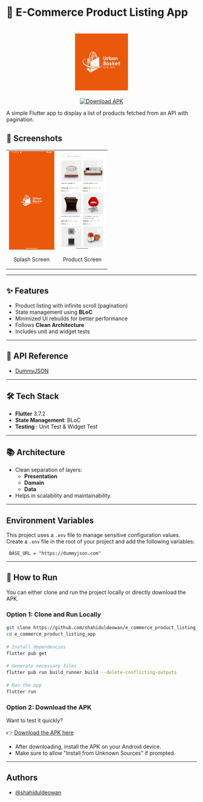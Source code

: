 # 🛒 E-Commerce Product Listing App

<div align="center">
    <div>
        <img style="margin-top: 20px" height="150px" width="140px" src="assets/images/launcher_icon.png" alt="App Logo">
    </div><br>
    <div>
        <a href="https://drive.usercontent.google.com/download?id=1nvMdFAE0aHMgCo8KJ8tH4hoDnQk-60pR&export=download&confirm=t&uuid=730a06b6-6001-4faf-a7cf-748dafa2e731" target="_blank">
    <img src="https://img.shields.io/badge/Download-APK-green.svg?style=for-the-badge&logo=android" alt="Download APK">
  </a>
    </div>
</div>

A simple Flutter app to display a list of products fetched from an API with pagination.  

## 📱 Screenshots

<div align="center">
  <table>
    <tr>
      <td align="center">
        <img height="260px" width="120px" src="splash_page.png" alt="Splash Screen" />
        <p>Splash Screen</p>
      </td>
      <td align="center">
        <img height="260px" width="120px" src="product_page.png" alt="Product Page" />
        <p>Product Screen</p>
      </td>
    </tr>
  </table>
</div>

---

## ✨ Features

- Product listing with infinite scroll (pagination)
- State management using **BLoC**
- Minimized UI rebuilds for better performance
- Follows **Clean Architecture**
- Includes unit and widget tests

---

## 🔗 API Reference

- [DummyJSON](https://dummyjson.com/)

---

## 🛠️ Tech Stack

- **Flutter** 3.7.2
- **State Management**: BLoC
- **Testing** : Unit Test & Widget Test

---

## 📚 Architecture

- Clean separation of layers:
  - **Presentation**
  - **Domain**
  - **Data**
- Helps in scalability and maintainability.

---

## Environment Variables

This project uses a `.env` file to manage sensitive configuration values. Create a `.env` file in the root of your project and add the following variables:

```plaintext
 BASE_URL = "https://dummyjson.com"
 ```

---

## 🚀 How to Run

You can either clone and run the project locally or directly download the APK.

### Option 1: Clone and Run Locally

```bash
git clone https://github.com/shahiduldeowan/e_commerce_product_listing_app.git
cd e_commerce_product_listing_app

# Install dependencies
flutter pub get

# Generate necessary files
flutter pub run build_runner build --delete-conflicting-outputs

# Run the app
flutter run
```

### Option 2: Download the APK

Want to test it quickly?

👉 [Download the APK here](https://drive.usercontent.google.com/download?id=1nvMdFAE0aHMgCo8KJ8tH4hoDnQk-60pR&export=download&confirm=t&uuid=730a06b6-6001-4faf-a7cf-748dafa2e731)

- After downloading, install the APK on your Android device.
- Make sure to allow "Install from Unknown Sources" if prompted.

---

## Authors

- [@shahiduldeowan](https://www.linkedin.com/in/shahiduldeowan/)

